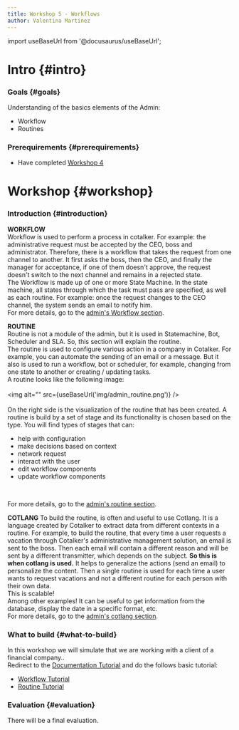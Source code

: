 ```yaml
---
title: Workshop 5 - Workflows
author: Valentina Martinez
---
```

import useBaseUrl from '@docusaurus/useBaseUrl';

# Intro {#intro}

### Goals {#goals}

Understanding of the basics elements of the Admin:
*  Workflow
*  Routines

### Prerequirements {#prerequirements}

* Have completed [Workshop 4](certification_admin_ws4)


# Workshop {#workshop}

### Introduction {#introduction}
**WORKFLOW** <br/>
Workflow is used to perform a process in cotalker. For example: the administrative request must be accepted by the CEO, boss and administrator. Therefore, there is a workflow that takes the request from one channel to another. It first asks the boss, then the CEO, and finally the manager for acceptance, if one of them doesn't approve, the request doesn't switch to the next channel and remains in a rejected state.<br/>
The Workflow is made up of one or more State Machine. In the state machine, all states through which the task must pass are specified, as well as each routine. For example: once the request changes to the CEO channel, the system sends an email to notify him.<br/>
For more details, go to the [admin's Workflow section](/docs/documentation/admin/workflows/admin_workflow_overview). <br/>

**ROUTINE** <br/>
Routine is not a module of the admin, but it is used in Statemachine, Bot, Scheduler and SLA. So, this section will explain the routine. <br/>
The routine is used to configure various action in a company in Cotalker. For example, you can automate the sending of an email or a message. But it also is used to run a workflow, bot or scheduler, for example, changing from one state to another or creating / updating tasks.
<br/>
A routine looks like the following image:
<br /><br/>
<img alt="" src={useBaseUrl('img/admin_routine.png')} />
<br /><br />
On the right side is the visualization of the routine that has been created. A routine is build by a set of stage and its functionality is chosen based on the type. You will find types of stages that can:

* help with configuration
* make decisions based on context
* network request
* interact with the user
* edit workflow components
* update workflow components

<br/>

For more details, go to the [admin's routine section](/docs/documentation/automation/admin_routine).

**COTLANG**
To build the routine, is often and useful to use Cotlang. It is a language created by Cotalker to extract data from different contexts in a routine. 
For example, to build the routine, that every time a user requests a vacation through Cotalker's administrative management solution, an email is sent to the boss. Then each email will contain a different reason and will be sent by a different transmitter, which depends on the subject. **So this is when cotlang is used.** It helps to generalize the actions (send an email) to personalize the content. Then a single routine is used for each time a user wants to request vacations and not a different routine for each person with their own data. <br/>
This is scalable! <br/>
Among other examples! It can be useful to get information from the database, display the date in a specific format, etc. <br/>
For more details, go to the [admin's cotlang section](/docs/documentation/automation/admin_cotlang).

### What to build {#what-to-build}
In this workshop we will simulate that we are working with a client of a financial company.. <br/>
Redirect to the [Documentation Tutorial](/docs/tutorials/tutorial_overview) and do the follows basic tutorial:
* [Workflow Tutorial](/docs/tutorials/basic/create_state_machines)
* [Routine Tutorial](/docs/tutorials/basic/create_bot)

### Evaluation {#evaluation}
There will be a final evaluation.

